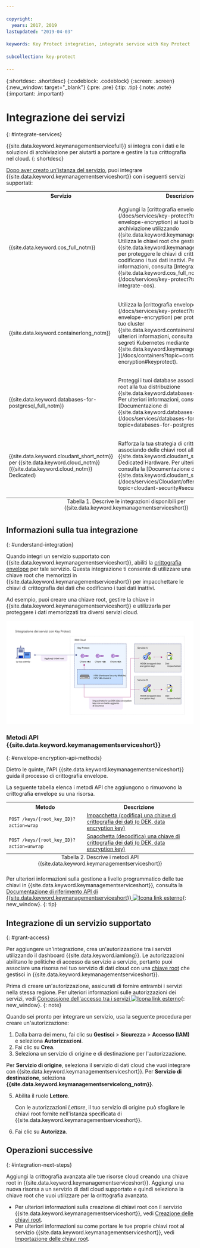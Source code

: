 ```yaml
---

copyright:
  years: 2017, 2019
lastupdated: "2019-04-03"

keywords: Key Protect integration, integrate service with Key Protect

subcollection: key-protect

---
```


{:shortdesc: .shortdesc}
{:codeblock: .codeblock}
{:screen: .screen}
{:new_window: target="_blank"}
{:pre: .pre}
{:tip: .tip}
{:note: .note}
{:important: .important}

# Integrazione dei servizi
{: #integrate-services}

{{site.data.keyword.keymanagementservicefull}} si integra con i dati e le soluzioni di archiviazione per aiutarti a portare e gestire la tua crittografia nel cloud.
{: shortdesc}

[Dopo aver creato un'istanza del servizio](/docs/services/key-protect?topic=key-protect-provision), puoi integrare {{site.data.keyword.keymanagementserviceshort}} con i seguenti servizi supportati:

<table>
    <tr>
        <th>Servizio</th>
        <th>Descrizione</th>
    </tr>
    <tr>
        <td>
          <p>{{site.data.keyword.cos_full_notm}}</p>
        </td>
        <td>
          <p>Aggiungi la [crittografia envelope](/docs/services/key-protect?topic=key-protect-envelope-encryption) ai tuoi bucket di archiviazione utilizzando {{site.data.keyword.keymanagementserviceshort}}. Utilizza le chiavi root che gestisci in {{site.data.keyword.keymanagementserviceshort}} per proteggere le chiavi di crittografia dei dati che codificano i tuoi dati inattivi. Per ulteriori informazioni, consulta [Integrazione con {{site.data.keyword.cos_full_notm}}](/docs/services/key-protect?topic=key-protect-integrate-cos).</p>
        </td>
    </tr>
    <tr>
        <td>
          <p>{{site.data.keyword.containerlong_notm}}</p>
        </td>
        <td>
          <p>Utilizza la [crittografia envelope](/docs/services/key-protect?topic=key-protect-envelope-encryption) per proteggere i segreti nel tuo cluster {{site.data.keyword.containershort_notm}}. Per ulteriori informazioni, consulta [Crittografia dei segreti Kubernetes mediante {{site.data.keyword.keymanagementserviceshort}} ](/docs/containers?topic=containers-encryption#keyprotect).</p>
        </td>
    </tr>
    <tr>
        <td>
          <p>{{site.data.keyword.databases-for-postgresql_full_notm}}</p>
        </td>
        <td>
          <p>Proteggi i tuoi database associando delle chiavi root alla tua distribuzione {{site.data.keyword.databases-for-postgresql}}. Per ulteriori informazioni, consulta la [Documentazione di {{site.data.keyword.databases-for-postgresql}}](/docs/services/databases-for-postgresql?topic=databases-for-postgresql-key-protect).</p>
        </td>
    </tr>
      <tr>
        <td>
          <p>{{site.data.keyword.cloudant_short_notm}} per {{site.data.keyword.cloud_notm}} ({{site.data.keyword.cloud_notm}} Dedicated)</p>
        </td>
        <td>
          <p>Rafforza la tua strategia di crittografia inattiva associando delle chiavi root alla tua istanza {{site.data.keyword.cloudant_short_notm}} Dedicated Hardware. Per ulteriori informazioni, consulta la [Documentazione di {{site.data.keyword.cloudant_short_notm}}](/docs/services/Cloudant/offerings?topic=cloudant-security#secure-access-control).</p>
        </td>
    </tr>
   <caption style="caption-side:bottom;">Tabella 1. Descrive le integrazioni disponibili per {{site.data.keyword.keymanagementserviceshort}}</caption>
</table>

## Informazioni sulla tua integrazione 
{: #understand-integration}

Quando integri un servizio supportato con {{site.data.keyword.keymanagementserviceshort}}, abiliti la [crittografia envelope](/docs/services/key-protect?topic=key-protect-envelope-encryption) per tale servizio. Questa integrazione ti consente di utilizzare una chiave root che memorizzi in {{site.data.keyword.keymanagementserviceshort}} per impacchettare le chiavi di crittografia dei dati che codificano i tuoi dati inattivi. 

Ad esempio, puoi creare una chiave root, gestire la chiave in {{site.data.keyword.keymanagementserviceshort}} e utilizzarla per proteggere i dati memorizzati tra diversi servizi cloud.

![Il diagramma mostra una vista contestuale della tua integrazione {{site.data.keyword.keymanagementserviceshort}}.](../images/kp-integrations_min.svg)

### Metodi API {{site.data.keyword.keymanagementserviceshort}}
{: #envelope-encryption-api-methods}

Dietro le quinte, l'API {{site.data.keyword.keymanagementserviceshort}} guida il processo di crittografia envelope.  

La seguente tabella elenca i metodi API che aggiungono o rimuovono la crittografia envelope su una risorsa.

<table>
  <tr>
    <th>Metodo</th>
    <th>Descrizione</th>
  </tr>
  <tr>
    <td><code>POST /keys/{root_key_ID}?action=wrap</code></td>
    <td><a href="/docs/services/key-protect?topic=key-protect-wrap-keys">Impacchetta (codifica) una chiave di crittografia dei dati (o DEK, data encryption key)</a></td>
  </tr>
  <tr>
    <td><code>POST /keys/{root_key_ID}?action=unwrap</code></td>
    <td><a href="/docs/services/key-protect?topic=key-protect-unwrap-keys">Spacchetta (decodifica) una chiave di crittografia dei dati (o DEK, data encryption key)</a></td>
  </tr>
  <caption style="caption-side:bottom;">Tabella 2. Descrive i metodi API {{site.data.keyword.keymanagementserviceshort}}</caption>
</table>

Per ulteriori informazioni sulla gestione a livello programmatico delle tue chiavi in {{site.data.keyword.keymanagementserviceshort}}, consulta la [Documentazione di riferimento API di {{site.data.keyword.keymanagementserviceshort}} ![Icona link esterno](../../../icons/launch-glyph.svg "Icona link esterno")](https://{DomainName}/apidocs/key-protect){: new_window}.
{: tip}

## Integrazione di un servizio supportato
{: #grant-access}

Per aggiungere un'integrazione, crea un'autorizzazione tra i servizi utilizzando il dashboard {{site.data.keyword.iamlong}}. Le autorizzazioni abilitano le politiche di accesso da servizio a servizio, pertanto puoi associare una risorsa nel tuo servizio di dati cloud con una [chiave root](/docs/services/key-protect?topic=key-protect-envelope-encryption#key-types) che gestisci in {{site.data.keyword.keymanagementserviceshort}}.

Prima di creare un'autorizzazione, assicurati di fornire entrambi i servizi nella stessa regione. Per ulteriori informazioni sulle autorizzazioni dei servizi, vedi [Concessione dell'accesso tra i servizi ![Icona link esterno](../../../icons/launch-glyph.svg "Icona link esterno")](/docs/iam?topic=iam-serviceauth){: new_window}.
{: note}

Quando sei pronto per integrare un servizio, usa la seguente procedura per creare un'autorizzazione:

1. Dalla barra dei menu, fai clic su **Gestisci** &gt; **Sicurezza** &gt; **Accesso (IAM)** e seleziona **Autorizzazioni**. 
2. Fai clic su **Crea**.
3. Seleziona un servizio di origine e di destinazione per l'autorizzazione.
 
  Per **Servizio di origine**, seleziona il servizio di dati cloud che vuoi integrare con {{site.data.keyword.keymanagementserviceshort}}. Per **Servizio di destinazione**, seleziona **{{site.data.keyword.keymanagementservicelong_notm}}**.

5. Abilita il ruolo **Lettore**.

    Con le autorizzazioni _Lettore_, il tuo servizio di origine può sfogliare le chiavi root fornite nell'istanza specificata di {{site.data.keyword.keymanagementserviceshort}}.

6. Fai clic su **Autorizza**.

## Operazioni successive
{: #integration-next-steps}

Aggiungi la crittografia avanzata alle tue risorse cloud creando una chiave root in {{site.data.keyword.keymanagementserviceshort}}. Aggiungi una nuova risorsa a un servizio di dati cloud supportato e quindi seleziona la chiave root che vuoi utilizzare per la crittografia avanzata.

- Per ulteriori informazioni sulla creazione di chiavi root con il servizio {{site.data.keyword.keymanagementserviceshort}}, vedi [Creazione delle chiavi root](/docs/services/key-protect?topic=key-protect-create-root-keys).
- Per ulteriori informazioni su come portare le tue proprie chiavi root al servizio {{site.data.keyword.keymanagementserviceshort}}, vedi [Importazione delle chiavi root](/docs/services/key-protect?topic=key-protect-import-root-keys).


